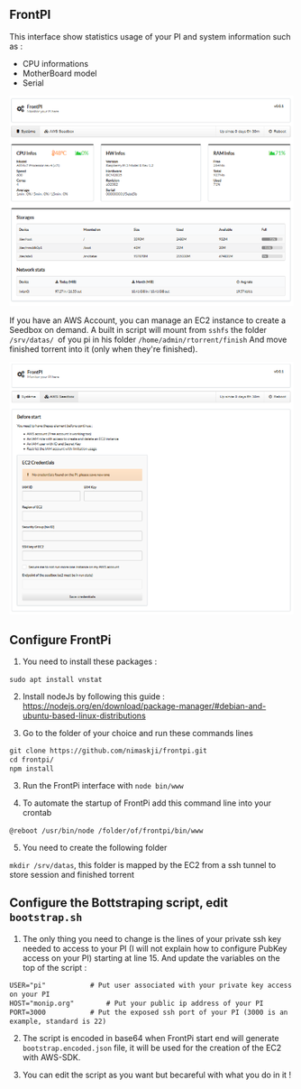 ## FrontPI

This interface show statistics usage of your PI and system information such as :
- CPU informations
- MotherBoard model
- Serial

![Screen 1](screen.png)

If you have an AWS Account, you can manage an EC2 instance to create a Seedbox on demand.
A built in script will mount from `sshfs` the folder `/srv/datas/ `of you pi in his folder `/home/admin/rtorrent/finish`
And move finished torrent into it (only when they're finished).

![Screen 2](screen2.png)

## Configure FrontPi

1. You need to install these packages :

`sudo apt install vnstat`

2. Install nodeJs by following this guide : https://nodejs.org/en/download/package-manager/#debian-and-ubuntu-based-linux-distributions

2. Go to the folder of your choice and run these commands lines

```
git clone https://github.com/nimaskji/frontpi.git
cd frontpi/
npm install
```

3. Run the FrontPi interface with `node bin/www` 

4. To automate the startup of FrontPi add this command line into your crontab

`@reboot /usr/bin/node /folder/of/frontpi/bin/www`

5. You need to create the following folder 

`mkdir /srv/datas`, this folder is mapped by the EC2 from a ssh tunnel to store session and finished torrent

## Configure the Bottstraping script, edit `bootstrap.sh`

1. The only thing you need to change is the lines of your private ssh key needed to access to your PI (I will not explain how to configure PubKey access on your PI) starting at line 15. And update the variables on the top of the script : 
```
USER="pi"			# Put user associated with your private key access on your PI
HOST="monip.org"		# Put your public ip address of your PI 
PORT=3000			# Put the exposed ssh port of your PI (3000 is an example, standard is 22)
```

2. The script is encoded in base64 when FrontPi start end will generate `bootstrap.encoded.json` file, it will be used for the creation of the EC2 with AWS-SDK.

3. You can edit the script as you want but becareful with what you do in it !
